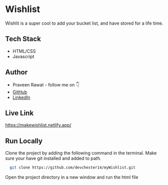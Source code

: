 # Wishlist

Wishlit is a super cool to add your bucket list, and have stored for a life time.

## Tech Stack

- HTML/CSS
- Javascript

## Author

- Praveen Rawat - follow me on 👇
- [GitHub](https://www.github.com/devchester14)
- [LinkedIn](https://www.linkedin.com/in/praveenrawat1412/)

## Live Link

https://makewishlist.netlify.app/

## Run Locally

Clone the project by adding the following command in the terminal.
Make sure your have git installed and added to path.

```bash
  git clone https://github.com/devchester14/myWishlist.git

```

Open the project directory in a new window and run the html file
